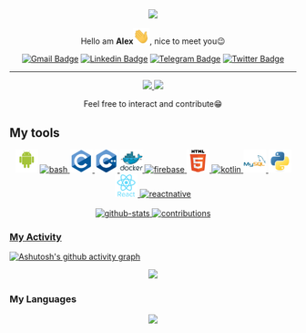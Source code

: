 <div id="header" align="center">
  <img src="https://media.giphy.com/media/u2pmTWUi0MXjyrMaVj/giphy.gif" width="200px"/>
  <p>Hello am <b>Alex</b><img src="https://github.com/ashutoshpipriye/ashutoshpipriye/blob/master/Hi.gif" width="29px">, nice to meet you😉</p>
</div>

<!-- Contacts details -->
<div id="badges" align="center">

[![Gmail Badge](https://img.shields.io/badge/-gichaumburu@gmail.com-c14438?style=flat&logo=Gmail&logoColor=white)](mailto:samujjwaal.dey@acuitybrands.com "Connect via Email")
[![Linkedin Badge](https://img.shields.io/badge/-Alex%20Gichau-0072b1?style=flat&logo=Linkedin&logoColor=white)](https://www.linkedin.com/in/Alex-Gichau/ "Connect on LinkedIn")
[![Telegram Badge](https://img.shields.io/badge/-@geeshau-0088CC?style=flat&logo=Telegram&logoColor=white)](https://t.me/geeshau "Contact on Telegram")
[![Twitter Badge](https://img.shields.io/badge/-@alexgeeshau-00acee?style=flat&logo=Twitter&logoColor=white)](https://twitter.com/intent/follow?screen_name=Alexl%20Gichau "Follow on Twitter")
</div>
<hr>

<div id="badges" align="center">
<a href="https://github.com/Alex-Gichau">
<img src="https://komarev.com/ghpvc/?username=Alex-Gichau&logo=GitHub&label=github%20visits&color=336699&logoColor=white&style=flat-square"/>
</a>
<a href="https://github.com/Alex-Gichau">
<img src="https://visitor-badge.glitch.me/badge?page_id=Alex-Gichau.Alex-Gichau&style=flat-square&color=0088cc">
</a>
<p>Feel free to interact and contribute😁</p>

</div>

## My tools
<div align="center">
<img src="https://raw.githubusercontent.com/devicons/devicon/master/icons/android/android-original-wordmark.svg" alt="android" width="40" height="40"/> </a> <a href="https://www.gnu.org/software/bash/" target="_blank"> 
<img src="https://www.vectorlogo.zone/logos/gnu_bash/gnu_bash-icon.svg" alt="bash" width="40" height="40"/> </a> <a href="https://www.cprogramming.com/" target="_blank"> 
<img src="https://raw.githubusercontent.com/devicons/devicon/master/icons/c/c-original.svg" alt="c" width="40" height="40"/> </a> <a href="https://www.w3schools.com/cpp/" target="_blank"> 
<img src="https://raw.githubusercontent.com/devicons/devicon/master/icons/cplusplus/cplusplus-original.svg" alt="cplusplus" width="40" height="40"/> </a> <a href="https://www.w3schools.com/css/" target="_blank">
<img src="https://raw.githubusercontent.com/devicons/devicon/master/icons/docker/docker-original-wordmark.svg" alt="docker" width="40" height="40"/>
<img src="https://www.vectorlogo.zone/logos/firebase/firebase-icon.svg" alt="firebase" width="40" height="40"/>
<img src="https://raw.githubusercontent.com/devicons/devicon/master/icons/html5/html5-original-wordmark.svg" alt="html5" width="40" height="40"/>
<img src="https://www.vectorlogo.zone/logos/kotlinlang/kotlinlang-icon.svg" alt="kotlin" width="40" height="40"/>
<img src="https://raw.githubusercontent.com/devicons/devicon/master/icons/mysql/mysql-original-wordmark.svg" alt="mysql" width="40" height="40"/>
<img src="https://raw.githubusercontent.com/devicons/devicon/master/icons/python/python-original.svg" alt="python" width="40" height="40"/>
<img src="https://raw.githubusercontent.com/devicons/devicon/master/icons/react/react-original-wordmark.svg" alt="react" width="40" height="40"/>
<img src="https://reactnative.dev/img/header_logo.svg" alt="reactnative" width="40" height="40"/> </a> <a href="https://spring.io/" target="_blank">
</div>
<br>

<div id="badges" align="center">
<img src="https://github-readme-stats.vercel.app/api?username=Alex-Gichau&theme=radical" alt="github-stats"/>
<img src="https://github-readme-streak-stats.herokuapp.com/?user=Alex-Gichau&currStreakNum=2FD3EB&fire=pink&sideLabels=F00&date_format=[Y.]n.j" alt="contributions"/>
<br>
</div>


### My Activity
[![Ashutosh's github activity graph](https://activity-graph.herokuapp.com/graph?username=Alex-Gichau&bg_color=080707&color=ededed&line=00ff11&point=016a21&area=true&hide_border=true)](https://github.com/ashutosh00710/github-readme-activity-graph)
<!-- ![Anurag's GitHub stats](https://github-readme-stats.vercel.app/api?username=alexgeeshau&show_icons=true&theme=radical) -->
 
<div id="graph" align="center">
<!-- <a href="https://github.com/anuraghazra/github-readme-stats">
  <img src="https://github-readme-stats.vercel.app/api/top-langs/?username=Alex-Gichau&layout=compact" />
</a> -->
<a href="https://github.com/anuraghazra/convoychat">
  <!-- <img align="center" src="https://github-readme-stats.vercel.app/api?username=Alex-Gichau&show_icons=true&theme=radical" /> -->
  <img src="(https://github-readme-streak-stats.herokuapp.com/?user=alexgeeshau&currStreakNum=2FD3EB&fire=pink&sideLabels=F00&date_format=[Y.]n.j)](https://git.io/streak-stats)" />
</a>
</div>

### My Languages
<div align="center">
<img src="https://github-readme-stats.vercel.app/api/top-langs/?username=Alex-Gichau&langs_count=8)](https://github.com/anuraghazra/github-readme-stats"/>
</div>

